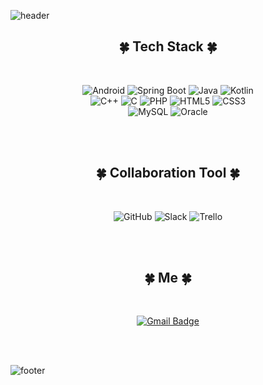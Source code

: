 ![header](https://capsule-render.vercel.app/api?type=waving&color=A3DCBE&height=200&section=header&text=Hello,%20I'm%20Mijin%20&fontSize=40&fontColor=555555)

<!--
**jin0220/jin0220** is a ✨ _special_ ✨ repository because its `README.md` (this file) appears on your GitHub profile.

Here are some ideas to get you started:

- 🔭 I’m currently working on ...
- 🌱 I’m currently learning ...
- 👯 I’m looking to collaborate on ...
- 🤔 I’m looking for help with ...
- 💬 Ask me about ...
- 📫 How to reach me: ...
- 😄 Pronouns: ...
- ⚡ Fun fact: ...
-->

<div align="center">
  
## :four_leaf_clover:   Tech Stack   :four_leaf_clover:
  
</br>
  
![Android](https://img.shields.io/badge/Android-3DDC84?style=flat-square&logo=Android&logoColor=ffffff)
![Spring Boot](https://img.shields.io/badge/Spring-6DB33F?style=flat-square&logo=Spring&logoColor=ffffff)
![Java](https://img.shields.io/badge/Java-007396?style=flat-square&logo=Java&logoColor=ffffff)
![Kotlin](https://img.shields.io/badge/Kotlin-7F52FF?style=flat-square&logo=Kotlin&logoColor=ffffff)  
![C++](https://img.shields.io/badge/C++-00599C?style=flat-square&logo=C%2b%2b&logoColor=ffffff)
![C](https://img.shields.io/badge/C-A8B9CC?style=flat-square&logo=C&logoColor=ffffff)
![PHP](https://img.shields.io/badge/PHP-777BB4?style=flat-square&logo=PHP&logoColor=ffffff)
![HTML5](https://img.shields.io/badge/HTML5-E34F26?style=flat-square&logo=HTML5&logoColor=ffffff)
![CSS3](https://img.shields.io/badge/CSS3-1572B6?style=flat-square&logo=CSS3&logoColor=ffffff)   
![MySQL](https://img.shields.io/badge/MySQL-4479A1?style=flat-square&logo=MySQL&logoColor=ffffff)
![Oracle](https://img.shields.io/badge/Oracle-F80000?style=flat-square&logo=Oracle&logoColor=ffffff)

</br>
</br>

</div>

<div align="center">
  
## :four_leaf_clover:   Collaboration Tool    :four_leaf_clover:
  
</br>
  
![GitHub](https://img.shields.io/badge/GitHub-181717?style=flat-square&logo=GitHub&logoColor=white)
![Slack](https://img.shields.io/badge/Slack-4A154B?style=flat-square&logo=Slack&logoColor=white)
![Trello](https://img.shields.io/badge/Trello-0052CC?style=flat-square&logo=Trello&logoColor=white)

</br>
</br>

</div>


<div align="center">
  
## :four_leaf_clover:   Me   :four_leaf_clover:
  
</br>
  
[![Gmail Badge](https://img.shields.io/badge/Gmail-d14836?style=flat-square&logo=Gmail&logoColor=white&link=mailto:alwls2338@gmail.com)](mailto:alwls2338@gmail.com)

</br>
</br>

</div>
  
![footer](https://capsule-render.vercel.app/api?type=rect&color=A3DCBE&height=30&section=footer&fontSize=90)
